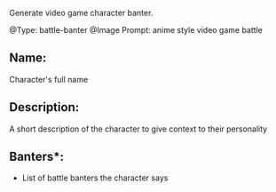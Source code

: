 Generate video game character banter.

@Type: battle-banter
@Image Prompt: anime style video game battle
## Name:
Character's full name
## Description:
A short description of the character to give context to their personality
## Banters*:
- List of battle banters the character says